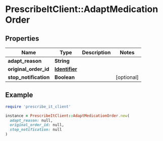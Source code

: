 # PrescribeItClient::AdaptMedicationOrder

## Properties

| Name | Type | Description | Notes |
| ---- | ---- | ----------- | ----- |
| **adapt_reason** | **String** |  |  |
| **original_order_id** | [**Identifier**](Identifier.md) |  |  |
| **stop_notification** | **Boolean** |  | [optional] |

## Example

```ruby
require 'prescribe_it_client'

instance = PrescribeItClient::AdaptMedicationOrder.new(
  adapt_reason: null,
  original_order_id: null,
  stop_notification: null
)
```

